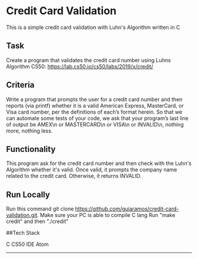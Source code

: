 # Credit Card Validation

This is a simple credit card validation with Luhn's Algorithm written in C

## Task

Create a program that validates the credit card number using Luhns Algorithm
CS50: https://lab.cs50.io/cs50/labs/2019/x/credit/

## Criteria

Write a program that prompts the user for a credit card number and then reports (via printf) whether it is a valid American Express, MasterCard, or Visa card number, per the definitions of each’s format herein. So that we can automate some tests of your code, we ask that your program’s last line of output be AMEX\n or MASTERCARD\n or VISA\n or INVALID\n, nothing more, nothing less.


## Functionality

This program ask for the credit card number and then check with the Luhn's Algorithm whether it's valid.
Once valid, it prompts the company name related to the credit card. Otherwise, it returns INVALID.

## Run Locally

Run this command git clone https://github.com/guiaramos/credit-card-validation.git.
Make sure your PC is able to compile C lang
Run "make credit" and then "./credit"

##Tech Stack

C
CS50 IDE
Atom

---
